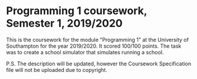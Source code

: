# Programming 1 coursework, Semester 1, 2019/2020
This is the coursework for the module "Programming 1" at the University of Southampton for the year 2019/2020. It scored 100/100 points. The task was to create a school simulator that simulates running a school. 

P.S. The description will be updated, however the Coursework Specification file will not be uploaded due to copyright.
